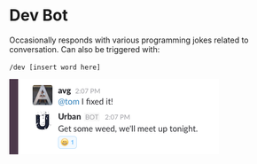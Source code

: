 # Dev Bot

Occasionally responds with various programming jokes related to conversation. Can also be triggered with:

`/dev [insert word here]`

![Screen of bot response](img/screenshot1.png?raw=true "Screen of bot response")
